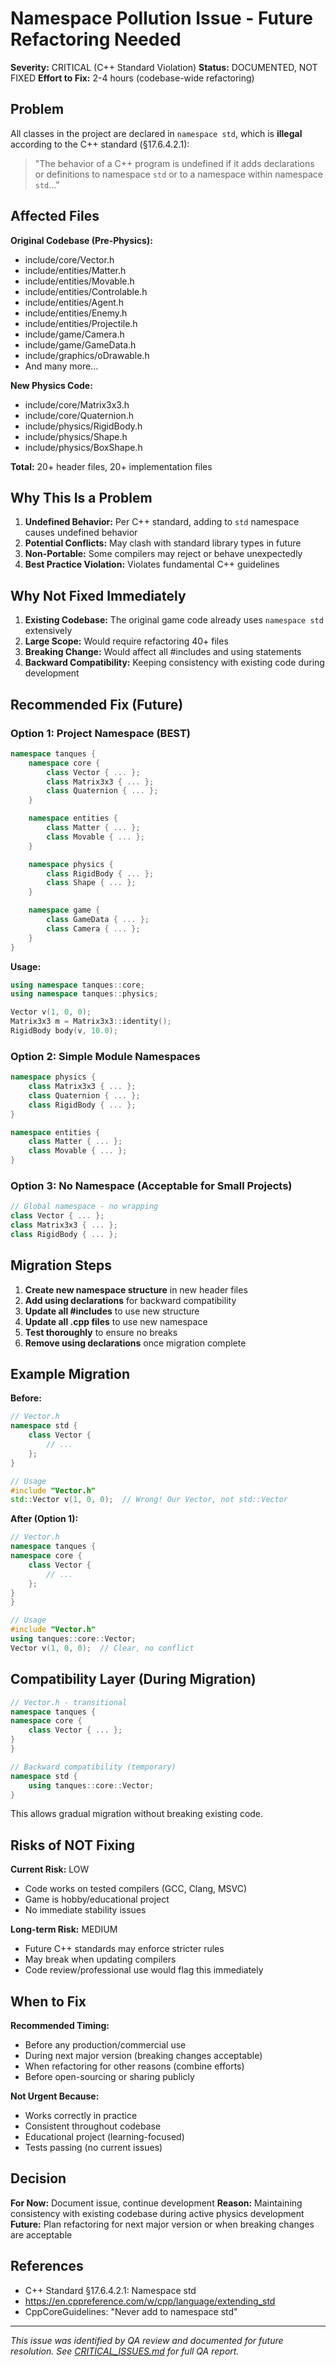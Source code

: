 # Namespace Pollution Issue - Future Refactoring Needed

**Severity:** CRITICAL (C++ Standard Violation)
**Status:** DOCUMENTED, NOT FIXED
**Effort to Fix:** 2-4 hours (codebase-wide refactoring)

## Problem

All classes in the project are declared in `namespace std`, which is **illegal** according to the C++ standard (§17.6.4.2.1):

> "The behavior of a C++ program is undefined if it adds declarations or definitions to namespace `std` or to a namespace within namespace `std`..."

## Affected Files

**Original Codebase (Pre-Physics):**
- include/core/Vector.h
- include/entities/Matter.h
- include/entities/Movable.h
- include/entities/Controlable.h
- include/entities/Agent.h
- include/entities/Enemy.h
- include/entities/Projectile.h
- include/game/Camera.h
- include/game/GameData.h
- include/graphics/oDrawable.h
- And many more...

**New Physics Code:**
- include/core/Matrix3x3.h
- include/core/Quaternion.h
- include/physics/RigidBody.h
- include/physics/Shape.h
- include/physics/BoxShape.h

**Total:** 20+ header files, 20+ implementation files

## Why This Is a Problem

1. **Undefined Behavior:** Per C++ standard, adding to `std` namespace causes undefined behavior
2. **Potential Conflicts:** May clash with standard library types in future
3. **Non-Portable:** Some compilers may reject or behave unexpectedly
4. **Best Practice Violation:** Violates fundamental C++ guidelines

## Why Not Fixed Immediately

1. **Existing Codebase:** The original game code already uses `namespace std` extensively
2. **Large Scope:** Would require refactoring 40+ files
3. **Breaking Change:** Would affect all #includes and using statements
4. **Backward Compatibility:** Keeping consistency with existing code during development

## Recommended Fix (Future)

### Option 1: Project Namespace (BEST)

```cpp
namespace tanques {
    namespace core {
        class Vector { ... };
        class Matrix3x3 { ... };
        class Quaternion { ... };
    }

    namespace entities {
        class Matter { ... };
        class Movable { ... };
    }

    namespace physics {
        class RigidBody { ... };
        class Shape { ... };
    }

    namespace game {
        class GameData { ... };
        class Camera { ... };
    }
}
```

**Usage:**
```cpp
using namespace tanques::core;
using namespace tanques::physics;

Vector v(1, 0, 0);
Matrix3x3 m = Matrix3x3::identity();
RigidBody body(v, 10.0);
```

### Option 2: Simple Module Namespaces

```cpp
namespace physics {
    class Matrix3x3 { ... };
    class Quaternion { ... };
    class RigidBody { ... };
}

namespace entities {
    class Matter { ... };
    class Movable { ... };
}
```

### Option 3: No Namespace (Acceptable for Small Projects)

```cpp
// Global namespace - no wrapping
class Vector { ... };
class Matrix3x3 { ... };
class RigidBody { ... };
```

## Migration Steps

1. **Create new namespace structure** in new header files
2. **Add using declarations** for backward compatibility
3. **Update all #includes** to use new structure
4. **Update all .cpp files** to use new namespace
5. **Test thoroughly** to ensure no breaks
6. **Remove using declarations** once migration complete

## Example Migration

**Before:**
```cpp
// Vector.h
namespace std {
    class Vector {
        // ...
    };
}

// Usage
#include "Vector.h"
std::Vector v(1, 0, 0);  // Wrong! Our Vector, not std::Vector
```

**After (Option 1):**
```cpp
// Vector.h
namespace tanques {
namespace core {
    class Vector {
        // ...
    };
}
}

// Usage
#include "Vector.h"
using tanques::core::Vector;
Vector v(1, 0, 0);  // Clear, no conflict
```

## Compatibility Layer (During Migration)

```cpp
// Vector.h - transitional
namespace tanques {
namespace core {
    class Vector { ... };
}
}

// Backward compatibility (temporary)
namespace std {
    using tanques::core::Vector;
}
```

This allows gradual migration without breaking existing code.

## Risks of NOT Fixing

**Current Risk:** LOW
- Code works on tested compilers (GCC, Clang, MSVC)
- Game is hobby/educational project
- No immediate stability issues

**Long-term Risk:** MEDIUM
- Future C++ standards may enforce stricter rules
- May break when updating compilers
- Code review/professional use would flag this immediately

## When to Fix

**Recommended Timing:**
- Before any production/commercial use
- During next major version (breaking changes acceptable)
- When refactoring for other reasons (combine efforts)
- Before open-sourcing or sharing publicly

**Not Urgent Because:**
- Works correctly in practice
- Consistent throughout codebase
- Educational project (learning-focused)
- Tests passing (no current issues)

## Decision

**For Now:** Document issue, continue development
**Reason:** Maintaining consistency with existing codebase during active physics development
**Future:** Plan refactoring for next major version or when breaking changes are acceptable

## References

- C++ Standard §17.6.4.2.1: Namespace std
- https://en.cppreference.com/w/cpp/language/extending_std
- CppCoreGuidelines: "Never add to namespace std"

---

*This issue was identified by QA review and documented for future resolution. See [CRITICAL_ISSUES.md](CRITICAL_ISSUES.md) for full QA report.*
